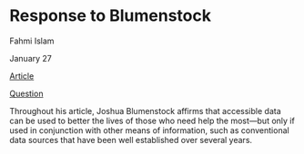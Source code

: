# Response to Blumenstock
Fahmi Islam 

January 27

[Article](https://www.nature.com/magazine-assets/d41586-018-06215-5/d41586-018-06215-5.pdf) 

[Question](https://github.com/wicked-problems/workshop/blob/master/blumenstock.md)

Throughout his article, Joshua Blumenstock affirms that accessible data can be used to better the lives of those who need help the most—but only if used in conjunction with other means of information, such as conventional data sources that have been well established over several years. 
